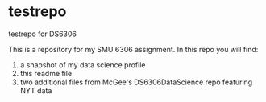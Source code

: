 # testrepo
testrepo for DS6306

This is a repository for my SMU 6306 assignment. In this repo you will find:
  1) a snapshot of my data science profile
  2) this readme file
  3) two additional files from McGee's DS6306DataScience repo featuring NYT data
